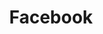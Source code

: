 ---
title: Facebook
description: Data Engineering Intern (May 2019 - August 2019)
img-feat: fb2.png
website: https://facebook.com
---